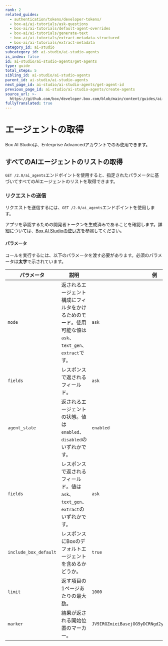 ```yaml
---
rank: 2
related_guides:
  - authentication/tokens/developer-tokens/
  - box-ai/ai-tutorials/ask-questions
  - box-ai/ai-tutorials/default-agent-overrides
  - box-ai/ai-tutorials/generate-text
  - box-ai/ai-tutorials/extract-metadata-structured
  - box-ai/ai-tutorials/extract-metadata
category_id: ai-studio
subcategory_id: ai-studio/ai-studio-agents
is_index: false
id: ai-studio/ai-studio-agents/get-agents
type: guide
total_steps: 5
sibling_id: ai-studio/ai-studio-agents
parent_id: ai-studio/ai-studio-agents
next_page_id: ai-studio/ai-studio-agents/get-agent-id
previous_page_id: ai-studio/ai-studio-agents/create-agents
source_url: >-
  https://github.com/box/developer.box.com/blob/main/content/guides/ai-studio/ai-studio-agents/get-agents.md
fullyTranslated: true
---
```

# エージェントの取得

<Messsage type="caution">

Box AI Studioは、Enterprise Advancedアカウントでのみ使用できます。

</Message>

## すべてのAIエージェントのリストの取得

`GET /2.0/ai_agents`エンドポイントを使用すると、指定されたパラメータに基づいてすべてのAIエージェントのリストを取得できます。

### リクエストの送信

リクエストを送信するには、`GET /2.0/ai_agents`エンドポイントを使用します。

アプリを承認するための開発者トークンを生成済みであることを確認します。詳細については、[Box AI Studioの使い方][getting-started]を参照してください。

<Samples id="get_ai_agents">

</Samples>

#### パラメータ

コールを実行するには、以下のパラメータを渡す必要があります。必須のパラメータは**太字**で示されています。

| パラメータ                 | 説明                                                               | 例                                                   |
| --------------------- | ---------------------------------------------------------------- | --------------------------------------------------- |
| `mode`                | 返されるエージェント構成にフィルタをかけるためのモード。使用可能な値は`ask`、`text_gen`、`extract`です。 | `ask`                                               |
| `fields`              | レスポンスで返されるフィールド。                                                 | `ask`                                               |
| `agent_state`         | 返されるエージェントの状態。値は`enabled`、`disabled`のいずれかです。                     | `enabled`                                           |
| `fields`              | レスポンスで返されるフィールド。値は`ask`、`text_gen`、`extract`のいずれかです。             | `ask`                                               |
| `include_box_default` | レスポンスにBoxのデフォルトエージェントを含めるかどうか。                                   | `true`                                              |
| `limit`               | 返す項目の1ページあたりの最大数。                                                | `1000`                                              |
| `marker`              | 結果が返される開始位置のマーカー。                                                | `JV9IRGZmieiBasejOG9yDCRNgd2ymoZIbjsxbJMjIs3kioVii` |

[getting-started]: g://ai-studio/getting-started-ai-studio
